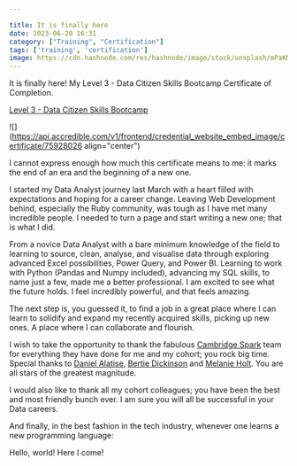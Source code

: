 ```yaml
---

title: It is finally here
date: 2023-06-20 16:31
category: ["Training", "Certification"]
tags: ['training', 'certification']
image: https://cdn.hashnode.com/res/hashnode/image/stock/unsplash/mPaKMvE3sHg/upload/1151343c5f33f09fdfb90f1f73f9fb34.jpeg?w=1600&h=840&fit=crop&crop=entropy&auto=compress,format&format=webp
---
```


It is finally here! My Level 3 - Data Citizen Skills Bootcamp Certificate of Completion.

[Level 3 - Data Citizen Skills Bootcamp](https://api.accredible.com/v1/frontend/credential_website_embed_image/certificate/75928026)

![](https://api.accredible.com/v1/frontend/credential_website_embed_image/certificate/75928026 align="center")

I cannot express enough how much this certificate means to me: it marks the end of an era and the beginning of a new one.

I started my Data Analyst journey last March with a heart filled with expectations and hoping for a career change. Leaving Web Development behind, especially the Ruby community, was tough as I have met many incredible people. I needed to turn a page and start writing a new one; that is what I did.

From a novice Data Analyst with a bare minimum knowledge of the field to learning to source, clean, analyse, and visualise data through exploring advanced Excel possibilities, Power Query, and Power BI. Learning to work with Python (Pandas and Numpy included), advancing my SQL skills, to name just a few, made me a better professional. I am excited to see what the future holds. I feel incredibly powerful, and that feels amazing.

The next step is, you guessed it, to find a job in a great place where I can learn to solidify and expand my recently acquired skills, picking up new ones. A place where I can collaborate and flourish.

I wish to take the opportunity to thank the fabulous [Cambridge Spark](https://www.linkedin.com/sharing/share-offsite/?url=https://www.credential.net/fba00166-3981-4112-b58c-f2c4649602fb#) team for everything they have done for me and my cohort; you rock big time. Special thanks to [Daniel Alatise](https://www.linkedin.com/in/daniel-alatise/), [Bertie Dickinson](https://www.linkedin.com/in/hubert-dickinson/) and [Melanie Holt](https://www.linkedin.com/in/melaniejoyholt/). You are all stars of the greatest magnitude.

I would also like to thank all my cohort colleagues; you have been the best and most friendly bunch ever. I am sure you will all be successful in your Data careers.

And finally, in the best fashion in the tech industry, whenever one learns a new programming language:

Hello, world! Here I come!